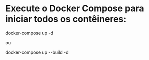 
# Execute o Docker Compose para iniciar todos os contêineres:

docker-compose up -d 

ou 

docker-compose up --build -d

